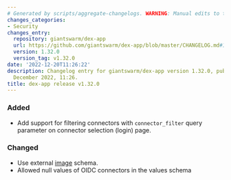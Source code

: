 ```yaml
---
# Generated by scripts/aggregate-changelogs. WARNING: Manual edits to this files will be overwritten.
changes_categories:
- Security
changes_entry:
  repository: giantswarm/dex-app
  url: https://github.com/giantswarm/dex-app/blob/master/CHANGELOG.md#1320---2022-12-20
  version: 1.32.0
  version_tag: v1.32.0
date: '2022-12-20T11:26:22'
description: Changelog entry for giantswarm/dex-app version 1.32.0, published on 20
  December 2022, 11:26.
title: dex-app release v1.32.0
---
```


### Added
- Add support for filtering connectors with `connector_filter` query parameter on connector selection (login) page.
### Changed
- Use external [image](https://schema.giantswarm.io/image/v0.0.1) schema.
- Allowed null values of OIDC connectors in the values schema
